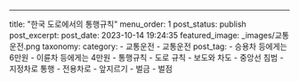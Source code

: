 ---
title: "한국 도로에서의 통행규칙"
menu_order: 1
post_status: publish
post_excerpt: 
post_date: 2023-10-14 19:24:35
featured_image: _images/교통운전.png
taxonomy:
    category:
        - 교통운전
        - 교통운전
    post_tag:
        -  승용차 등에게는 6만원
        -  이륜차 등에게는 4만원
        -  통행규칙
        -  도로 규칙
        -  보도와 차도
        -  중앙선 침범
        -  지정차로 통행
        -  전용차로
        -  앞지르기
        -  벌금
        -  벌점
